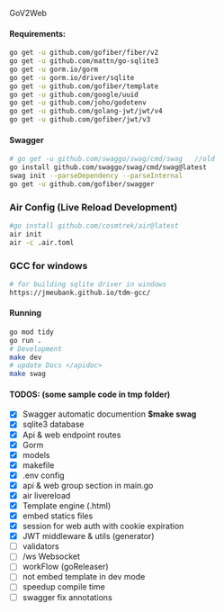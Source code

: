 GoV2Web

#### Requirements:
```sh
go get -u github.com/gofiber/fiber/v2
go get -u github.com/mattn/go-sqlite3
go get -u gorm.io/gorm
go get -u gorm.io/driver/sqlite
go get -u github.com/gofiber/template
go get -u github.com/google/uuid
go get -u github.com/joho/godotenv
go get -u github.com/golang-jwt/jwt/v4
go get -u github.com/gofiber/jwt/v3
```

#### Swagger
```sh
# go get -u github.com/swaggo/swag/cmd/swag   //old
go install github.com/swaggo/swag/cmd/swag@latest
swag init --parseDependency --parseInternal
go get -u github.com/gofiber/swagger
```

### Air Config (Live Reload Development)
```sh
#go install github.com/cosmtrek/air@latest
air init
air -c .air.toml
```

### GCC for windows
```sh
# for building sqlite driver in windows
https://jmeubank.github.io/tdm-gcc/
```

#### Running
```sh
go mod tidy
go run .
# Development
make dev
# update Docs </apidoc>
make swag
```


#### TODOS: (some sample code in tmp folder)

- [X] Swagger automatic documention **$make swag**
- [X] sqlite3 database
- [X] Api & web endpoint routes
- [X] Gorm
- [X] models
- [X] makefile
- [X] .env config
- [X] api & web group section in main.go
- [X] air livereload
- [X] Template engine (.html)
- [X] embed statics files
- [X] session for web auth with cookie expiration
- [X] JWT middleware & utils (generator)
- [ ] validators
- [ ] /ws Websocket
- [ ] workFlow (goReleaser)
- [ ] not embed template in dev mode
- [ ] speedup compile time
- [ ] swagger fix annotations